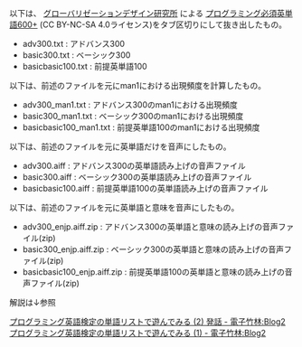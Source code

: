 以下は、
[グローバリゼーションデザイン研究所](https://globalization.co.jp/)
による
[プログラミング必須英単語600+](https://progeigo.org/learning/essential-words-600-plus/)
(CC BY-NC-SA 4.0ライセンス)をタブ区切りにして抜き出したもの。

- adv300.txt : アドバンス300
- basic300.txt : ベーシック300
- basicbasic100.txt : 前提英単語100

以下は、前述のファイルを元にman1における出現頻度を計算したもの。

- adv300_man1.txt : アドバンス300のman1における出現頻度
- basic300_man1.txt : ベーシック300のman1における出現頻度
- basicbasic100_man1.txt : 前提英単語100のman1における出現頻度

以下は、前述のファイルを元に英単語だけを音声にしたもの。

- adv300.aiff : アドバンス300の英単語読み上げの音声ファイル
- basic300.aiff : ベーシック300の英単語読み上げの音声ファイル
- basicbasic100.aiff : 前提英単語100の英単語読み上げの音声ファイル

以下は、前述のファイルを元に英単語と意味を音声にしたもの。

- adv300_enjp.aiff.zip :  アドバンス300の英単語と意味の読み上げの音声ファイル(zip)
- basic300_enjp.aiff.zip :  ベーシック300の英単語と意味の読み上げの音声ファイル(zip) 
- basicbasic100_enjp.aiff.zip :  前提英単語100の英単語と意味の読み上げの音声ファイル(zip)

解説は↓参照

[プログラミング英語検定の単語リストで遊んでみる (2) 発話 - 電子竹林:Blog2](https://zom-2.hatenablog.com/entry/2019/09/18/163613)
[プログラミング英語検定の単語リストで遊んでみる (1) - 電子竹林:Blog2](https://zom-2.hatenablog.com/entry/2019/09/17/213148)
